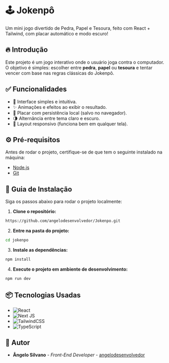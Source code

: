 # 🕹️ Jokenpô

Um mini jogo divertido de Pedra, Papel e Tesoura, feito com React + Tailwind, com placar automático e modo escuro!

## 🔥 Introdução

Este projeto é um jogo interativo onde o usuário joga contra o computador. O objetivo é simples: escolher entre **pedra**, **papel** ou **tesoura** e tentar vencer com base nas regras clássicas do Jokenpô.

## ✅ Funcionalidades

- 🎯 Interface simples e intuitiva.
- ✨ Animações e efeitos ao exibir o resultado.
- 💾 Placar com persistência local (salvo no navegador).
- 🌗 Alternância entre tema claro e escuro.
- 📱 Layout responsivo (funciona bem em qualquer tela).

## ⚙️ Pré-requisitos

Antes de rodar o projeto, certifique-se de que tem o seguinte instalado na máquina:

- [Node.js](https://nodejs.org/)
- [Git](https://git-scm.com/)

## 🔨 Guia de Instalação

Siga os passos abaixo para rodar o projeto localmente:

1. **Clone o repositório:**

```bash
https://github.com/angelodesenvolvedor/Jokenpo.git
```

2. **Entre na pasta do projeto:**

```bash
cd jokenpo
```

3. **Instale as dependências:**

```bash
npm install
```

4. **Execute o projeto em ambiente de desenvolvimento:**

```bash
npm run dev
```

## 📦 Tecnologias Usadas

- ![React](https://img.shields.io/badge/react-%2320232a.svg?style=for-the-badge&logo=react&logoColor=%2361DAFB)
- ![Next JS](https://img.shields.io/badge/Next-black?style=for-the-badge&logo=next.js&logoColor=white)
- ![TailwindCSS](https://img.shields.io/badge/tailwindcss-%2338B2AC.svg?style=for-the-badge&logo=tailwind-css&logoColor=white)
- ![TypeScript](https://img.shields.io/badge/typescript-%23007ACC.svg?style=for-the-badge&logo=typescript&logoColor=white)

## 👷 Autor

-  **Ângelo Silvano**  - *Front-End Developer* - [angelodesenvolvedor](https://github.com/angelodesenvolvedor)  
